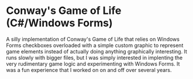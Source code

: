 # Conway's Game of Life (C#/Windows Forms)

A silly implementation of Conway's Game of Life that relies on Windows Forms checkboxes overloaded with a simple custom graphic to represent game elements instead of actually doing anything graphically interesting. It runs slowly with bigger files, but I 
was simply interested in implenting the very rudimentary game logic and experimenting with Windows Forms. It was a fun experience that I worked on on and off over several years. 
